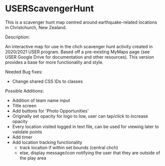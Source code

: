 # USERScavengerHunt
This is a scavenger hunt map centred around earthquake-related locations in Christchurch, New Zealand.

Description: 

An interactive map for use in the chch scavenger hunt activity created in 2020/2021 USER program. Based off a pre-existing MyMaps page (see USER Google Drive for documentation and other resources). This version provides a base for more functionality and style.
    
Needed Bug fixes:
* Change shared CSS IDs to classes

Possible Additions:
* Addition of team name input
* Title screen
* Add buttons for 'Photo Opportunities'
* Originally set opacity for logo to low, user can tap/click to increase opacity
* Every location visited logged in text file, can be used for viewing later to validate points
* Add timer
* Add location tracking functionality
    * track location if within set bounds (central chch)
    * else, display message/icon notifying the user that they are outside of the play area
